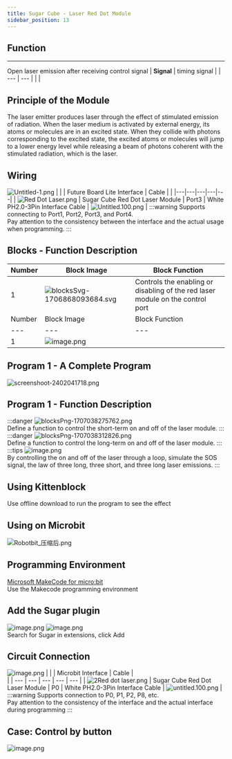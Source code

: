 ```yaml
---
title: Sugar Cube - Laser Red Dot Module
sidebar_position: 13
---
```


##  Function
---
Open laser emission after receiving control signal
| **Signal** | timing signal |
| --- | --- |
|  |


## Principle of the Module
The laser emitter produces laser through the effect of stimulated emission of radiation. When the laser medium is activated by external energy, its atoms or molecules are in an excited state. When they collide with photons corresponding to the excited state, the excited atoms or molecules will jump to a lower energy level while releasing a beam of photons coherent with the stimulated radiation, which is the laser.


## Wiring
![Untitled-1.png](1706866350038-8b100f3a-dc92-4ffc-ac05-adb48d4863bc.png)
|  |  | Future Board Lite Interface | Cable |  |
|---|---|---|---|---|
| ![Red Dot Laser.png](1706865662183-6e16b5f7-0420-4920-96dd-69b814417103.png) | Sugar Cube Red Dot Laser Module | Port3 | White PH2.0-3Pin Interface Cable | ![Untitled.100.png](1694663456622-fdd52039-7a0c-451f-96a0-feabdc797516.png) |
:::warning
Supports connecting to Port1, Port2, Port3, and Port4.<br />Pay attention to the consistency between the interface and the actual usage when programming.
:::


## Blocks - Function Description
| Number | Block Image | Block Function |
| --- | --- | --- |
| 1 | ![blocksSvg-1706868093684.svg](1706868137083-f0a4d2e4-b5dc-4188-979f-0075a2301975.svg) | Controls the enabling or disabling of the red laser module on the control port |
| Number | Block Image | Block Function |
| --- | --- | --- |
| 1 | ![image.png](1709706415014-da35db22-57b8-4e0a-ac19-cfeae0ed0041.png) | <br /> |


## Program 1 - A Complete Program
![screenshoot-2402041718.png](1707038305941-ca05eda5-aa96-49a0-8422-20a9f65e8593.png)


## Program 1 - Function Description
:::danger
![blocksPng-1707038275762.png](1707038283389-8d04e641-9bc9-4574-9258-625bf3f650fe.png)<br />Define a function to control the short-term on and off of the laser module.
:::
:::danger
![blocksPng-1707038312826.png](1707038319867-26741d9d-a168-43cb-ab18-feafc8e2eee2.png)<br />Define a function to control the long-term on and off of the laser module.
:::
:::tips
![image.png](1707038396144-1c8f1059-5b00-4d4b-9f5c-26c07d4589fc.png)<br />By controlling the on and off of the laser through a loop, simulate the SOS signal, the law of three long, three short, and three long laser emissions.
:::


## Using Kittenblock
Use offline download to run the program to see the effect


## Using on Microbit
![Robotbit_压缩后.png](1709112761000-c84282ba-fe71-45c1-8ad4-8e7f6fc4738f.png)


## Programming Environment
[Microsoft MakeCode for micro:bit](https://makecode.microbit.org/#editor)<br />Use the Makecode programming environment


##   Add the Sugar plugin
![image.png](1709111597414-08605e4f-d626-474f-9c07-ead8ba9f12f1.png)
![image.png](1709111641678-73b61119-c29c-4b48-add7-375ce9a15935.png)<br />
Search for Sugar in extensions, click Add


##   Circuit Connection
![image.png](1709782064213-1d900ed6-6b32-4210-b55d-fb0e94fb1a4a.png)
|   |  | Microbit Interface | Cable | <br /> |
| --- | --- | --- | --- | --- |
| ![2Red dot laser.png](1706865662183-6e16b5f7-0420-4920-96dd-69b814417103.png) | Sugar Cube Red Dot Laser Module | P0 | White PH2.0-3Pin Interface Cable | ![untitled.100.png](1694663456622-fdd52039-7a0c-451f-96a0-feabdc797516.png) |
:::warning
Supports connection to P0, P1, P2, P8, etc. <br /> Pay attention to the consistency of the interface and the actual interface during programming
:::


## Case: Control by button
![image.png](1709706436931-f4fc3599-0658-4ac1-a014-6df72321f83f.png)


